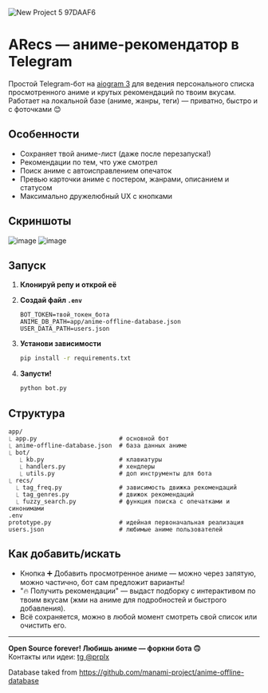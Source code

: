 ![New Project 5  97DAAF6](https://github.com/user-attachments/assets/5c194461-99f5-4cda-a739-2e61df29f149)

# ARecs — аниме-рекомендатор в Telegram

Простой Telegram-бот на [aiogram 3](https://docs.aiogram.dev/) для ведения персонального списка просмотренного аниме и крутых рекомендаций по твоим вкусам.  
Работает на локальной базе (аниме, жанры, теги) — приватно, быстро и с фоточками 😊

## Особенности

- Сохраняет твой аниме-лист (даже после перезапуска!)
- Рекомендации по тем, что уже смотрел
- Поиск аниме с автоисправлением опечаток
- Превью карточки аниме с постером, жанрами, описанием и статусом
- Максимально дружелюбный UX с кнопками

## Скриншоты

![image](https://github.com/user-attachments/assets/f0131f0e-f241-44b9-9868-99bbbc98e58d)
![image](https://github.com/user-attachments/assets/54056420-f9e9-4997-ae2e-4d99f601667c)


## Запуск

1. **Клонируй репу и открой её**
2. **Создай файл `.env`**
   ```
   BOT_TOKEN=твой_токен_бота
   ANIME_DB_PATH=app/anime-offline-database.json
   USER_DATA_PATH=users.json
   ```
3. **Установи зависимости**
    ```bash
    pip install -r requirements.txt
    ```

5. **Запусти!**
    ```bash
    python bot.py
    ```

## Структура

```
app/
⎿ app.py                       # основной бот
⎿ anime-offline-database.json  # база данных аниме
⎿ bot/
   ⎿ kb.py                     # клавиатуры
   ⎿ handlers.py               # хендлеры
   ⎿ utils.py                  # доп инструменты для бота
⎿ recs/
  ⎿ tag_freq.py                # зависимость движка рекомендаций
  ⎿ tag_genres.py              # движок рекомендаций
  ⎿ fuzzy_search.py            # функция поиска с опечатками и синонимами
.env
prototype.py                   # идейная первоначальная реализация
users.json                     # любимые аниме пользователей
```

## Как добавить/искать

- Кнопка ➕ Добавить просмотренное аниме — можно через запятую, можно частично, бот сам предложит варианты!
- "🔥 Получить рекомендации" — выдаст подборку с интерактивом по твоим вкусам (жми на аниме для подробностей и быстрого добавления).
- Всё сохраняется, можно в любой момент смотреть свой список или очистить его.

---

**Open Source forever! Любишь аниме — форкни бота 🙃**  
Контакты или идеи: [tg @prplx](https://t.me/prplx)

Database taked from https://github.com/manami-project/anime-offline-database
